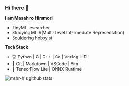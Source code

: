### Hi there 👋

**I am Masahiro Hiramori**

- TinyML researcher
- Studying MLIR(Multi-Level Intermediate Representation)
- Bouldering hobbyist

**Tech Stack**

- 💻  Python | C | C++ | Go | Verilog-HDL
- 🔧  Git | Markdown | VSCode | Vim
- 🤖 TensorFlow Lite | ONNX Runtime

![mshr-h's github stats](https://github-readme-stats.vercel.app/api?username=mshr-h&count_private=true&show_icons=true)

